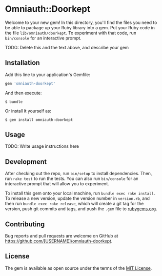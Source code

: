 # Omniauth::Doorkept

Welcome to your new gem! In this directory, you'll find the files you need to be able to package up your Ruby library into a gem. Put your Ruby code in the file `lib/omniauth/doorkept`. To experiment with that code, run `bin/console` for an interactive prompt.

TODO: Delete this and the text above, and describe your gem

## Installation

Add this line to your application's Gemfile:

```ruby
gem 'omniauth-doorkept'
```

And then execute:

    $ bundle

Or install it yourself as:

    $ gem install omniauth-doorkept

## Usage

TODO: Write usage instructions here

## Development

After checking out the repo, run `bin/setup` to install dependencies. Then, run `rake test` to run the tests. You can also run `bin/console` for an interactive prompt that will allow you to experiment.

To install this gem onto your local machine, run `bundle exec rake install`. To release a new version, update the version number in `version.rb`, and then run `bundle exec rake release`, which will create a git tag for the version, push git commits and tags, and push the `.gem` file to [rubygems.org](https://rubygems.org).

## Contributing

Bug reports and pull requests are welcome on GitHub at https://github.com/[USERNAME]/omniauth-doorkept.

## License

The gem is available as open source under the terms of the [MIT License](https://opensource.org/licenses/MIT).

